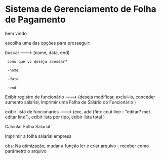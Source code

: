 # Sistema de Gerenciamento de Folha de Pagamento

bem vindo

<!-- lista de funcionarios -->

escolha uma das opções para prosseguir:

buscar ---> (nome, data, end) <!-- funcao nome, data (buscar pelo invtervalo), end(cep, nº -> end) -->

     como que vc deseja acessar?

     -nome

     -data

     -end



Exibir registro de funcionário  <!-- todas infos--> ---> (deseja modificar, exclui-lo, conceder aumento salarial, Imprimir uma Folha de Salário do Funcionário <!-- parametro: codigo, nome -->)

exibir lista de funcionarios <!-- codigo, nome, designacao -->  ---> (exc, add (fim: cout line - "editar? met editar line"), exibir lista por tipo, exibir lista total <!-- cout << tipo \n codigo, nome -->)

Calcular Folha Salarial <!-- parametro: mes -->

Imprimir a folha salarial empresa <!-- mes, ano -->


obs:
Na otimização, mudar a função ler e criar arquivo - receber como parâmetro o arquivo


